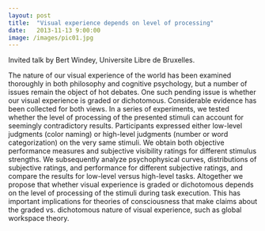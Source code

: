 ```yaml
---
layout: post
title:  "Visual experience depends on level of processing"
date:   2013-11-13 9:00:00
image: /images/pic01.jpg
---
```


Invited talk by Bert Windey, Universite Libre de Bruxelles.

The nature of our visual experience of the world has been examined thoroughly in both philosophy and cognitive psychology, but a number of issues remain the object of hot debates. One such pending issue is whether our visual experience is graded or dichotomous. Considerable evidence has been collected for both views. In a series of experiments, we tested whether the level of processing of the presented stimuli can account for seemingly contradictory results. Participants expressed either low-level judgments (color naming) or high-level judgments (number or word categorization) on the very same stimuli. We obtain both objective performance measures and subjective visibility ratings for different stimulus strengths. We subsequently analyze psychophysical curves, distributions of subjective ratings, and performance for different subjective ratings, and compare the results for low-level versus high-level tasks. Altogether we propose that whether visual experience is graded or dichotomous depends on the level of processing of the stimuli during task execution. This has important implications for theories of  consciousness that make claims about the graded vs. dichotomous nature of visual experience, such as global workspace theory.
